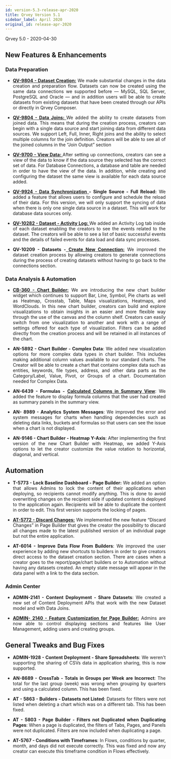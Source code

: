 ```yaml
---
id: version-5.3-release-apr-2020
title: Qrvey Version 5.1
sidebar_label: April 2020
original_id: release-apr-2020
---
```

<div style="text-align: justify">
Qrvey 5.0 - 2020-04-30


## New Features & Enhancements

### Data Preparation 
*  <a href="/docs/ui-docs/datasets/datasets/#creating-datasets"> <strong>QV-9804 - Dataset Creation:</strong></a> We made substantial changes in the data creation and preparation flow. Datasets can now be created using the same data connections we supported before — MySQL, SQL Server, PostgreSQL and Oracle — and in addition users will be able to create datasets from existing datasets that have been created through our APIs or directly in Qrvey Composer. 
 
* <a href="/docs/ui-docs/datasets/joins/"> <strong>QV-9804 - Data Joins: </strong></a> We added the ability to create datasets from joined data. This means that during the creation process, creators can begin with a single data source and start joining data from different data sources. We support Left, Full, Inner, Right joins and the ability to select multiple columns for the join definition. Creators will be able to see all of the joined columns in the “Join Output” section 

* <a href="/docs/ui-docs/datasets/datasets/"> <strong>QV-9700 - View Data: </strong></a> After setting up connections, creators can see a view of the data to know if the data source they selected has the correct set of data. For Database Connections, a database and table are needed in order to have the view of the data. In addition, while creating and configuring the dataset the same view is available for each data source added. 

* <a href="/docs/ui-docs/datasets/datasets/"> <strong>QV-9924 - Data Synchronization </strong></a>**- Single Source - Full Reload:** We added a feature that allows users to configure and schedule the reload of their data. For this version, we will only support the syncing of data when there is only one single data source in a dataset. This will work for database data sources only.

* <a href="/docs/ui-docs/datasets/datasets/"> <strong>QV-10282 - Dataset - Activity Log: </strong></a> We added an Activity Log tab inside of each dataset enabling the creators to see the events related to the dataset. The creators will be able to see a list of basic successful events and the details of failed events for data load and data sync processes.

* **QV-10209 - Datasets -**<a href="/docs/ui-docs/datasets/datasets/"> <strong>Create New Connection:</strong></a> We improved the dataset creation process by allowing  creators to generate connections during the process of creating datasets without having to go back to the connections section. 

### Data Analysis & Automation

* <a href="/docs/ui-docs/dataviews/chart-builder/"> <strong>CB-360 - Chart Builder:</strong></a> We are introducing the new chart builder widget which continues to support Bar, Line, Symbol, Pie charts as well as Heatmap, Crosstab, Table, Maps visualizations, Heatmaps, and WordClouds. In this new chart builder, creators can build and explore visualizations to obtain insights in an easier and more flexible way through the use of the canvas and the column shelf. Creators can easily switch from one visualization to another and work with a range of settings offered for each type of visualization. Filters can be added directly from the creation process and will be retained in all instances of the chart.  

* **AN-5892 - Chart Builder - Complex Data**: We added new visualization options for more complex data types in chart builder. This includes making additional column values available to our standard charts. The Creator will be able to create a chart that contains complex data such as entities, keywords, file types, address,  and other data parts as the Category/Label, Value, Pivot, or Groups of a chart. Documentation needed for Complex Data.


* **AN-6439 - Formulas -** <a href="/docs/ui-docs/dataviews/formulas/"> <strong> Calculated Columns in Summary View</strong></a>: We added the feature to display formula columns that the user had created as summary panels in the summary view.

* **AN- 8989 - Analytics System Messages**: We improved the error and system messages for charts when handling dependencies such as deleting data links, buckets and formulas so that users can see the issue when a chart is not displayed. 

* **AN-9146 - Chart Builder - Heatmap Y-Axis**: After implementing the first version of the new Chart Builder with Heatmap, we added Y-Axis options to let the creator customize the value rotation to horizontal, diagonal, and vertical.



## Automation

* **T-5773 - Lock Baseline Dashboard - Page Builder:** We added an option that allows Admins to lock the content of their applications when deploying, so recipients cannot modify anything. This is done to avoid overwriting changes on the recipient side if updated content is deployed to the application again. Recipients will be able to duplicate the content in order to edit. This first version supports the locking of pages. 

* <a href="/docs/ui-docs/builders/pages/"> <strong>AT-5772 - Discard Changes:</strong></a>
 We implemented the new feature “Discard Changes” in Page Builder that gives the creator the possibility to discard all changes made to the latest published version of an individual page but not the entire application.

* **AT-6014 - Improve Data Flow From Builders**: We improved the user experience by adding new shortcuts to builders in order to give creators direct access to the dataset creation section. There are cases when a creator goes to the report/page/chart builders or to Automation without having any datasets created. An empty state message will appear in the data panel with a link to the data section.

### Admin Center

* **ADMIN-2141 - Content Deployment - Share Datasets**: We created a new set of Content Deployment APIs that work with the new Dataset model and with Data Joins. 


* <a href="/docs/ui-docs/builders/user-management/"> <strong>ADMIN- 2140 - Feature Customization for Page Builder:</strong></a> Admins are now able to control displaying sections and features like User Management, adding users and creating groups. 
## **General Tweaks and Bug Fixes**

* **ADMIN-1928 - Content Deployment - Share Spreadsheets**: We weren't supporting the sharing of CSVs data in application sharing, this is now supported. 
 
* **AN-8689 - CrossTab - Totals in Groups per Week are Incorrect**: The total for the last group (week) was wrong when grouping by quarters and using a calculated column. This has been fixed.
 
* **AT - 5863 - Builders - Datasets not Listed**: Datasets for filters were not listed when deleting a chart which was on a different tab. This has been fixed.
 
* **AT - 5803 - Page Builder - Filters not Duplicated when Duplicating Pages**: When a page is duplicated, the filters of Tabs, Pages, and Panels were not duplicated. Filters are now included when duplicating a page. 

* **AT-5767 - Conditions with Timeframes**: In Flows, conditions by quarter, month, and days did not execute correctly. This was fixed and now any creator can execute this timeframe condition in Flows effectively.